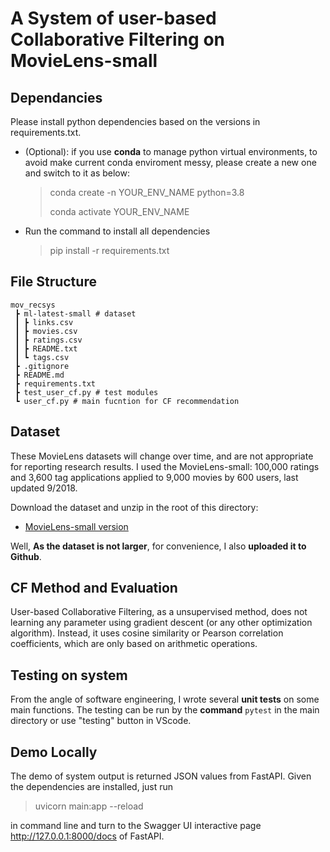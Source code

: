 <!--
 * @Author: Yuhao_Wu
 * @Date: 2022-08-02 23:17:39
 * @LastEditors: Yuhao_Wu
 * @LastEditTime: 2022-08-04 14:38:09
 * @Description: 
-->
# A System of user-based Collaborative Filtering on MovieLens-small

## Dependancies
Please install python dependencies based on the versions in requirements.txt.
- (Optional): if you use **conda** to manage python virtual environments, to avoid make current conda enviroment messy, please create a new one and switch to it as below:
    > conda create -n YOUR_ENV_NAME python=3.8
    >
    > conda activate YOUR_ENV_NAME

- Run the command to install all dependencies
    > pip install -r requirements.txt

## File Structure
```
mov_recsys
 ┣ ml-latest-small # dataset
 ┃ ┣ links.csv
 ┃ ┣ movies.csv
 ┃ ┣ ratings.csv
 ┃ ┣ README.txt
 ┃ ┗ tags.csv
 ┣ .gitignore
 ┣ README.md
 ┣ requirements.txt
 ┣ test_user_cf.py # test modules
 ┗ user_cf.py # main fucntion for CF recommendation
```

## Dataset
These MovieLens datasets will change over time, and are not appropriate for reporting research results. I used the MovieLens-small: 100,000 ratings and 3,600 tag applications applied to 9,000 movies by 600 users, last updated 9/2018.

Download the dataset and unzip in the root of this directory:
- [MovieLens-small version](https://grouplens.org/datasets/movielens/latest/)

Well, **As the dataset is not larger**, for convenience, I also **uploaded it to Github**.

## CF Method and Evaluation
User-based Collaborative Filtering, as a unsupervised method, does not learning any parameter using gradient descent (or any other optimization algorithm). Instead, it uses cosine similarity or Pearson correlation coefficients, which are only based on arithmetic operations.

## Testing on system
From the angle of software engineering, I wrote several **unit tests** on some main functions. The testing can be run by the **command** `pytest` in the main directory or use "testing" button in VScode.

## Demo Locally
The demo of system output is returned JSON values from FastAPI. Given the dependencies are installed, just run 
> uvicorn main:app --reload

in command line and turn to the Swagger UI interactive page http://127.0.0.1:8000/docs of FastAPI.

